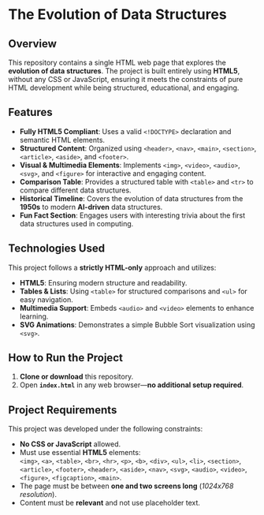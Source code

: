 # The Evolution of Data Structures

## Overview
This repository contains a single HTML web page that explores the **evolution of data structures**. The project is built entirely using **HTML5**, without any CSS or JavaScript, ensuring it meets the constraints of pure HTML development while being structured, educational, and engaging.

## Features
- **Fully HTML5 Compliant**: Uses a valid `<!DOCTYPE>` declaration and semantic HTML elements.
- **Structured Content**: Organized using `<header>`, `<nav>`, `<main>`, `<section>`, `<article>`, `<aside>`, and `<footer>`.
- **Visual & Multimedia Elements**: Implements `<img>`, `<video>`, `<audio>`, `<svg>`, and `<figure>` for interactive and engaging content.
- **Comparison Table**: Provides a structured table with `<table>` and `<tr>` to compare different data structures.
- **Historical Timeline**: Covers the evolution of data structures from the **1950s** to modern **AI-driven** data structures.
- **Fun Fact Section**: Engages users with interesting trivia about the first data structures used in computing.

## Technologies Used
This project follows a **strictly HTML-only** approach and utilizes:
- **HTML5**: Ensuring modern structure and readability.
- **Tables & Lists**: Using `<table>` for structured comparisons and `<ul>` for easy navigation.
- **Multimedia Support**: Embeds `<audio>` and `<video>` elements to enhance learning.
- **SVG Animations**: Demonstrates a simple Bubble Sort visualization using `<svg>`.

## How to Run the Project
1. **Clone or download** this repository.
2. Open **`index.html`** in any web browser—**no additional setup required**.

## Project Requirements
This project was developed under the following constraints:
- **No CSS or JavaScript** allowed.
- Must use essential **HTML5** elements:  
  `<img>`, `<a>`, `<table>`, `<br>`, `<hr>`, `<p>`, `<b>`, `<div>`, `<ul>`, `<li>`, `<section>`, `<article>`, `<footer>`, `<header>`, `<aside>`, `<nav>`, `<svg>`, `<audio>`, `<video>`, `<figure>`, `<figcaption>`, `<main>`.
- The page must be between **one and two screens long** (*1024x768 resolution*).
- Content must be **relevant** and not use placeholder text.
